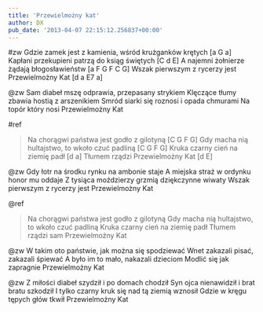 ```yaml
---
title: 'Przewielmożny kat'
author: DX
pub_date: '2013-04-07 22:15:12.256837+00:00'
---
```


#zw
Gdzie zamek jest z kamienia, wśród krużganków krętych [a G a]
Kapłani przekupieni patrzą do ksiąg świętych [C d E]
A najemni żołnierze żądają błogosławieństw [a F G F C G]
Wszak pierwszym z rycerzy jest Przewielmożny Kat [d a E7 a]

@zw
Sam diabeł mszę odprawia, przepasany strykiem
Klęczące tłumy zbawia hostią z arszenikiem
Smród siarki się roznosi i opada chmurami 
Na topór który nosi Przewielmożny Kat

#ref
>Na chorągwi państwa jest godło z gilotyną [C G F G]
>Gdy macha nią hultajstwo, to wkoło czuć padliną [C G F G]
>Kruka czarny cień na ziemię padł [d a]
>Tłumem rządzi Przewielmożny Kat [d E]

@zw
Gdy łotr na środku rynku na ambonie staje 
A miejska straż w ordynku honor mu oddaje 
Z tysiąca moździerzy grzmią dziękczynne wiwaty 
Wszak pierwszym z rycerzy jest Przewielmożny Kat

@ref
>Na chorągwi państwa jest godło z gilotyną 
>Gdy macha nią hultajstwo, to wkoło czuć padliną
>Kruka czarny cień na ziemię padł
>Tłumem rządzi sam Przewielmożny Kat

@zw
W takim oto państwie, jak można się spodziewać 
Wnet zakazali pisać, zakazali śpiewać 
A było im to mało, nakazali dzieciom
Modlić się jak zapragnie Przewielmożny Kat

@zw
Z miłości diabeł szydził i po domach chodził
Syn ojca nienawidził i brat bratu szkodził 
I tylko czarny kruk się nad tą ziemią wznosił 
Gdzie w kręgu tępych głów tkwił Przewielmożny Kat
